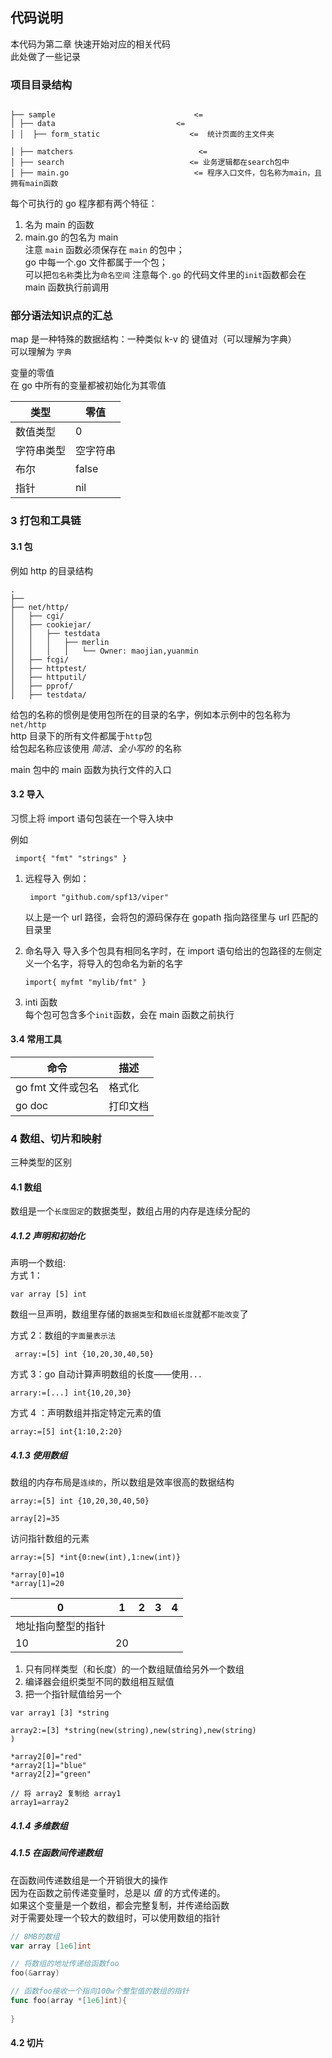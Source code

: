 ## 代码说明

本代码为第二章 快速开始对应的相关代码  
此处做了一些记录

### 项目目录结构

<pre><code>
├── sample                               <=
│ ├── data                           <= 
│ │  ├── form_static                    <=  统计页面的主文件夹

│ ├── matchers                            <= 
│ ├── search                            <= 业务逻辑都在search包中
│ ├── main.go                            <= 程序入口文件，包名称为main，且拥有main函数
</code></pre>

每个可执行的 go 程序都有两个特征：

1. 名为 main 的函数
2. main.go 的包名为 main  
   注意 `main` 函数必须保存在 `main` 的包中；  
   go 中每一个.go 文件都属于一个包；  
   可以把`包名称`类比为`命名空间`
   注意每个`.go` 的代码文件里的`init`函数都会在 main 函数执行前调用

### 部分语法知识点的汇总

map 是一种特殊的数据结构：一种类似 k-v 的 键值对（可以理解为字典）  
可以理解为 `字典`

变量的零值  
在 go 中所有的变量都被初始化为其零值

| 类型       | 零值     |
| ---------- | -------- |
| 数值类型   | 0        |
| 字符串类型 | 空字符串 |
| 布尔       | false    |
| 指针       | nil      |

### 3 打包和工具链

#### 3.1 包

例如 http 的目录结构

<pre><code>.
├── 
├── net/http/
│   ├── cgi/
│   ├── cookiejar/
│   │   ├── testdata
│   │   │   ├── merlin
│   │   │   │   └── Owner: maojian,yuanmin
│   ├── fcgi/
│   ├── httptest/
│   ├── httputil/
│   ├── pprof/
│   ├── testdata/
</code></pre>

给包的名称的惯例是使用包所在的目录的名字，例如本示例中的包名称为 `net/http`  
http 目录下的所有文件都属于`http`包  
给包起名称应该使用 _简洁、全小写的_ 的名称

main 包中的 main 函数为执行文件的入口

#### 3.2 导入

习惯上将 import 语句包装在一个导入块中

例如
<code><pre>
import{
"fmt"
"strings"
}
</code></pre>

1. 远程导入
   例如：  
    <code><pre>
   import "github.com/spf13/viper"
   </code></pre>
   以上是一个 url 路径，会将包的源码保存在 gopath 指向路径里与 url 匹配的目录里

2. 命名导入
   导入多个包具有相同名字时，在 import 语句给出的包路径的左侧定义一个名字，将导入的包命名为新的名字
   <code><pre>
   import{
   myfmt "mylib/fmt"
   }
   </code></pre>

3. inti 函数  
   每个包可包含多个`init`函数，会在 main 函数之前执行

#### 3.4 常用工具

| 命令              | 描述     |
| ----------------- | -------- |
| go fmt 文件或包名 | 格式化   |
| go doc            | 打印文档 |

### 4 数组、切片和映射

三种类型的区别

#### 4.1 数组

数组是一个`长度固定`的数据类型，数组占用的内存是连续分配的

##### 4.1.2 声明和初始化

声明一个数组:  
方式 1：

```
var array [5] int
```

数组一旦声明，数组里存储的`数据类型`和`数组长度`就都`不能改变`了

方式 2：数组的`字面量表示法`

```
 array:=[5] int {10,20,30,40,50}
```

方式 3：go 自动计算声明数组的长度——使用`...`

```
arrary:=[...] int{10,20,30}
```

方式 4 ：声明数组并指定特定元素的值

```
array:=[5] int{1:10,2:20}
```

##### 4.1.3 使用数组

数组的内存布局是`连续的`，所以数组是效率很高的数据结构

```
array:=[5] int {10,20,30,40,50}

array[2]=35
```

访问指针数组的元素

```
array:=[5] *int{0:new(int),1:new(int)}

*array[0]=10
*array[1]=20
```

| 0                  | 1   | 2   | 3   | 4   |
| ------------------ | --- | --- | --- | --- |
| 地址指向整型的指针 |
| 10                 | 20  |

1. 只有同样类型（和长度）的一个数组赋值给另外一个数组
2. 编译器会组织类型不同的数组相互赋值
3. 把一个指针赋值给另一个

```
var array1 [3] *string

array2:=[3] *string(new(string),new(string),new(string)
)

*array2[0]="red"
*array2[1]="blue"
*array2[2]="green"

// 将 array2 复制给 array1
array1=array2
```

##### 4.1.4 多维数组

##### 4.1.5 在函数间传递数组

在函数间传递数组是一个开销很大的操作  
因为在函数之前传递变量时，总是以 *值* 的方式传递的。  
如果这个变量是一个数组，都会完整复制，并传递给函数    
对于需要处理一个较大的数组时，可以使用数组的指针  
```go
// 8MB的数组
var array [1e6]int

// 将数组的地址传递给函数foo
foo(&array)

// 函数foo接收一个指向100w个整型值的数组的指针
func foo(array *[1e6]int){
	
}
```

#### 4.2 切片


